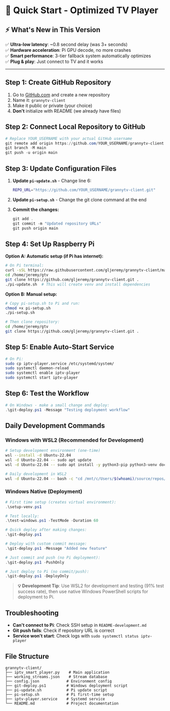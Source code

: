 # 🚀 Quick Start - Optimized TV Player

## ⚡ What's New in This Version
✅ **Ultra-low latency**: ~0.8 second delay (was 3+ seconds)  
✅ **Hardware acceleration**: Pi GPU decode, no more crashes  
✅ **Smart performance**: 3-tier fallback system automatically optimizes  
✅ **Plug & play**: Just connect to TV and it works  

---

## Step 1: Create GitHub Repository

1. Go to [GitHub.com](https://github.com) and create a new repository
2. Name it: `grannytv-client`
3. Make it public or private (your choice)
4. **Don't** initialize with README (we already have files)

## Step 2: Connect Local Repository to GitHub

```powershell
# Replace YOUR_USERNAME with your actual GitHub username
git remote add origin https://github.com/YOUR_USERNAME/grannytv-client.git
git branch -M main
git push -u origin main
```

## Step 3: Update Configuration Files

1. **Update `pi-update.sh`** - Change line 6:
   ```bash
   REPO_URL="https://github.com/YOUR_USERNAME/grannytv-client.git"
   ```

2. **Update `pi-setup.sh`** - Change the git clone command at the end

3. **Commit the changes:**
   ```powershell
   git add .
   git commit -m "Updated repository URLs"
   git push origin main
   ```

## Step 4: Set Up Raspberry Pi

**Option A: Automatic setup (if Pi has internet):**
```bash
# On Pi terminal:
curl -sSL https://raw.githubusercontent.com/gljeremy/grannytv-client/main/pi-setup.sh | bash
cd /home/jeremy/gtv
git clone https://github.com/gljeremy/grannytv-client.git .
./pi-update.sh  # This will create venv and install dependencies
```

**Option B: Manual setup:**
```bash
# Copy pi-setup.sh to Pi and run:
chmod +x pi-setup.sh
./pi-setup.sh

# Then clone repository:
cd /home/jeremy/gtv
git clone https://github.com/gljeremy/grannytv-client.git .
```

## Step 5: Enable Auto-Start Service

```bash
# On Pi:
sudo cp iptv-player.service /etc/systemd/system/
sudo systemctl daemon-reload
sudo systemctl enable iptv-player
sudo systemctl start iptv-player
```

## Step 6: Test the Workflow

```powershell
# On Windows - make a small change and deploy:
.\git-deploy.ps1 -Message "Testing deployment workflow"
```

## Daily Development Commands

### **Windows with WSL2 (Recommended for Development)**
```bash
# Setup development environment (one-time)
wsl --install -d Ubuntu-22.04
wsl -d Ubuntu-22.04 -- sudo apt update
wsl -d Ubuntu-22.04 -- sudo apt install -y python3-pip python3-venv docker.io git curl

# Daily development in WSL2
wsl -d Ubuntu-22.04 -- bash -c "cd /mnt/c/Users/$(whoami)/source/repos/grannytv-client && ./test/e2e/run_comprehensive_tests.sh"
```

### **Windows Native (Deployment)**
```powershell
# First time setup (creates virtual environment):
.\setup-venv.ps1

# Test locally:
.\test-windows.ps1 -TestMode -Duration 60

# Quick deploy after making changes:
.\git-deploy.ps1

# Deploy with custom commit message:
.\git-deploy.ps1 -Message "Added new feature"

# Just commit and push (no Pi deployment):
.\git-deploy.ps1 -PushOnly

# Just deploy to Pi (no commit/push):
.\git-deploy.ps1 -DeployOnly
```

> **💡 Development Tip**: Use WSL2 for development and testing (91% test success rate), then use native Windows PowerShell scripts for deployment to Pi.

## Troubleshooting

- **Can't connect to Pi**: Check SSH setup in `README-development.md`
- **Git push fails**: Check if repository URL is correct
- **Service won't start**: Check logs with `sudo systemctl status iptv-player`

## File Structure

```
grannytv-client/
├── iptv_smart_player.py    # Main application
├── working_streams.json    # Stream database  
├── config.json            # Environment config
├── git-deploy.ps1         # Windows deployment script
├── pi-update.sh           # Pi update script
├── pi-setup.sh            # Pi first-time setup
├── iptv-player.service    # Systemd service
└── README.md              # Project documentation
```
